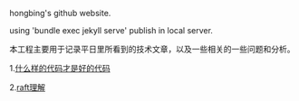 hongbing's github website.

using 'bundle exec jekyll serve' publish in local server.

本工程主要用于记录平日里所看到的技术文章，以及一些相关的一些问题和分析。

1.[什么样的代码才是好的代码](GoodCode.md)

2.[raft理解](raft.md)
